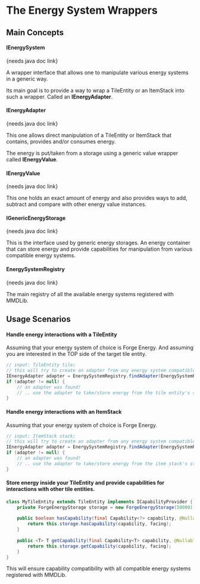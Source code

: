 # The Energy System Wrappers

## Main Concepts

#### IEnergySystem

{needs java doc link}

A wrapper interface that allows one to manipulate various energy
systems in a generic way.

Its main goal is to provide a way to wrap a TileEntity or an ItemStack
into such a wrapper. Called an **IEnergyAdapter**.

#### IEnergyAdapter

{needs java doc link}

This one allows direct manipulation of a TileEntity or ItemStack that
contains, provides and/or consumes energy.

The energy is put/taken from a storage using a generic value wrapper
called **IEnergyValue**.

#### IEnergyValue

{needs java doc link}

This one holds an exact amount of energy and also provides ways to
add, subtract and compare with other energy value instances.

#### IGenericEnergyStorage

{needs java doc link}

This is the interface used by generic energy storages. An energy
container that can store energy and provide capabilities for
manipulation from various compatible energy systems. 

#### EnergySystemRegistry

{needs java doc link}

The main registry of all the available energy systems registered
with MMDLib.


## Usage Scenarios

#### Handle energy interactions with a TileEntity

Assuming that your energy system of choice is Forge Energy.
And assuming you are interested in the TOP side of the target tile entity.
 
```java
// input: TileEntity tile;
// this will try to create an adapter from any energy system compatible with the base one provided.
IEnergyAdapter adapter = EnergySystemRegistry.findAdapter(EnergySystemRegistry.FORGE_ENERGY, tile, EnumFacing.UP);
if (adapter != null) {
    // an adapter was found!
    // .. use the adapter to take/store energy from the tile entity's storage
} 
```

#### Handle energy interactions with an ItemStack

Assuming that your energy system of choice is Forge Energy.
 
```java
// input: ItemStack stack;
// this will try to create an adapter from any energy system compatible with the base one provided.
IEnergyAdapter adapter = EnergySystemRegistry.findAdapter(EnergySystemRegistry.FORGE_ENERGY, stack);
if (adapter != null) {
    // an adapter was found!
    // .. use the adapter to take/store energy from the item stack's storage
} 
```

#### Store energy inside your TileEntity and provide capabilities for interactions with other tile entities.

```java
class MyTileEntity extends TileEntity implements ICapabilityProvider {
    private ForgeEnergyStorage storage = new ForgeEnergyStorage(50000);
    
    public boolean hasCapability(final Capability<?> capability, @Nullable final EnumFacing facing) {
        return this.storage.hasCapability(capability, facing);
    }
    
    public <T> T getCapability(final Capability<T> capability, @Nullable final EnumFacing facing) {
        return this.storage.getCapability(capability, facing);
    }
}
``` 

This will ensure capability compatibility with all compatible energy systems registered with MMDLib.
